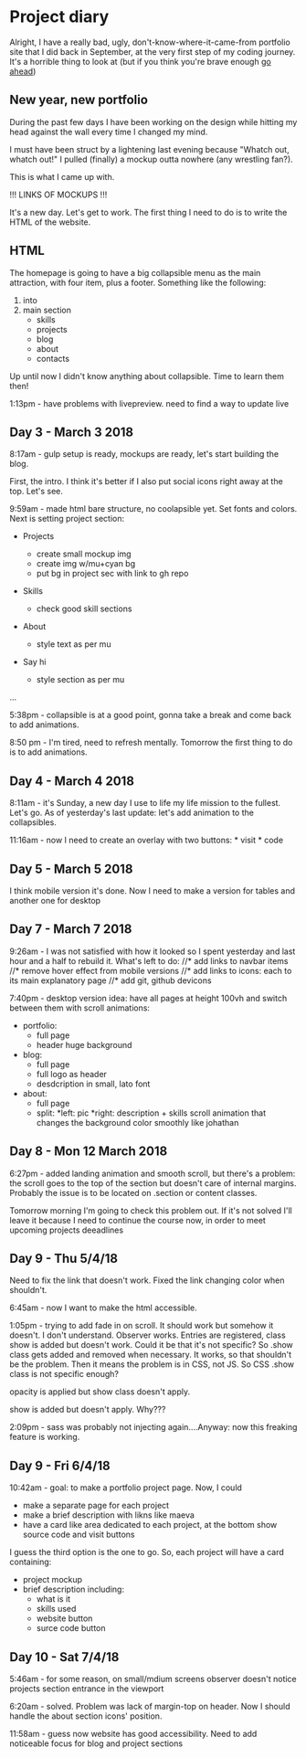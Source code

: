 # Project diary

Alright, I have a really bad, ugly, don't-know-where-it-came-from portfolio site that I did back in September, at the very first step of my coding journey. It's a horrible thing to look at (but if you think you're brave enough [go ahead](https://davide2894.github.io/portfolio-old/))

## New year, new portfolio 
During the past few days I have been working on the design while hitting my head against the wall every time I changed my mind.

I must have been struct by a lightening last evening because "Whatch out, whatch out!" I pulled (finally) a mockup outta nowhere (any wrestling fan?).

This is what I came up with.

!!! LINKS OF MOCKUPS !!!


It's a new day. Let's get to work. The first thing I need to do is to write the HTML of the website. 

## HTML
The homepage is going to have a big collapsible menu as the main attraction, with four item, plus a footer. Something like the following:
1. into
2. main section
    * skills
    * projects
    * blog
    * about
    * contacts 
    
Up until now I didn't know anything about collapsible. Time to learn them then! 

1:13pm - have problems with livepreview. need to find a way to update live

## Day 3 - March 3 2018
8:17am - gulp setup is ready, mockups are ready, let's start building the blog.

First, the intro. I think it's better if I also put social icons right away at the top. Let's see.


9:59am - made html bare structure, no coolapsible yet. Set fonts and colors. 
Next is setting project section:
* Projects
    * create small mockup img
    * create img w/mu+cyan bg
    * put bg in project sec with link to gh repo
    
* Skills
    * check good skill sections 
    
* About
    * style text as per mu

* Say hi 
    * style section as per mu

...

5:38pm - collapsible is at a good point, gonna take a break and come back to add animations.

8:50 pm - I'm tired, need to refresh mentally. Tomorrow the first thing to do is to add animations.

## Day 4 - March 4 2018
8:11am - it's Sunday, a new day I use to life my life mission to the fullest. Let's go.
As of yesterday's last update: let's add animation to the collapsibles.

11:16am - now I need to create an overlay with two buttons:
    * visit
    * code
    
## Day 5 - March 5 2018
I think mobile version it's done. Now I need to make a version for tables and another one for desktop

## Day 7 - March 7 2018
9:26am - I was not satisfied with how it looked so I spent yesterday and last hour and a half to rebuild it. What's left to do:
//* add links to navbar items 
//* remove hover effect from mobile versions
//* add links to icons: each to its main explanatory page
//* add git, github devicons

7:40pm - desktop version idea: have all pages at height 100vh and switch between them with scroll animations:
* portfolio: 
    * full page 
    * header huge background
* blog:
    * full page
    * full logo as header
    * desdcription in small, lato font
* about: 
    * full page
    * split:
        *left: pic
        *right: description + skills
scroll animation that changes the background color smoothly like johathan

## Day 8 - Mon 12 March 2018
6:27pm - added landing animation and smooth scroll, but there's a problem: the scroll goes to the top of the section but doesn't care of internal margins. 
Probably the issue is to be located on .section or content classes. 

Tomorrow morning I'm going to check this problem out. If it's not solved I'll leave it because I need to continue the course now, in order to meet upcoming projects deeadlines

## Day 9 - Thu 5/4/18
Need to fix the link that doesn't work. 
Fixed the link changing color when shouldn't.

6:45am - now I want to make the html accessible.

1:05pm - trying to add fade in on scroll. It should work but somehow it doesn't. I don't understand. Observer works. Entries are registered, class show is added but doesn't work. Could it be that it's not specific?
So .show class gets added and removed when necessary. It works, so that shouldn't be the problem. Then it means the problem is in CSS, not JS. So CSS .show class is not specific enough?

opacity is applied but show class doesn't apply.

show is added but doesn't apply. Why???

2:09pm - sass was probably not injecting again....Anyway: now this freaking feature is working.

## Day 9 - Fri 6/4/18
10:42am - goal: to make a portfolio project page. Now, I could 
- make a separate page for each project
- make a brief description with likns like maeva
- have a card like area dedicated to each project, at the bottom show source code and visit buttons

I guess the third option is the one to go. So, each project will have a card containing:
- project mockup
- brief description including:
   * what is it
   * skills used
   * website button
   * surce code button


## Day 10 - Sat 7/4/18
5:46am - for some reason, on small/mdium screens observer doesn't notice projects section entrance in the viewport

6:20am - solved. Problem was lack of margin-top on header.
Now I should handle the about section icons' position.

11:58am - guess now website has good accessibility. Need to add noticeable focus for blog and project sections